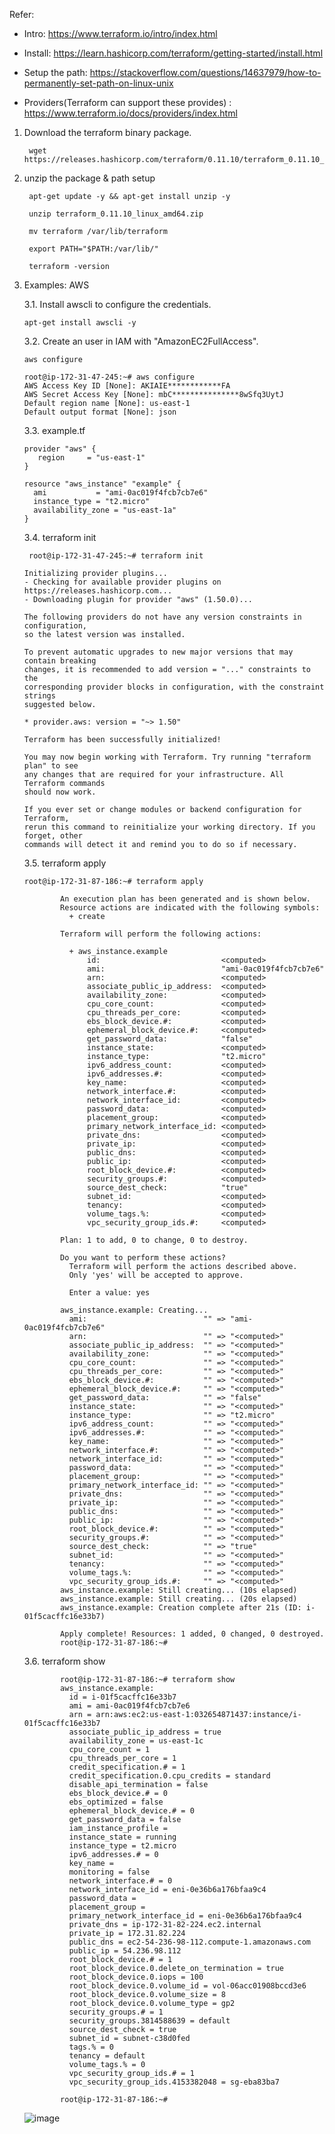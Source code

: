 Refer: 

* Intro: https://www.terraform.io/intro/index.html

* Install: https://learn.hashicorp.com/terraform/getting-started/install.html

* Setup the path: https://stackoverflow.com/questions/14637979/how-to-permanently-set-path-on-linux-unix

* Providers(Terraform can support these provides) : https://www.terraform.io/docs/providers/index.html

1. Download the terraform binary package.

        wget https://releases.hashicorp.com/terraform/0.11.10/terraform_0.11.10_linux_amd64.zip
        
2. unzip the package & path setup

        apt-get update -y && apt-get install unzip -y
        
        unzip terraform_0.11.10_linux_amd64.zip

        mv terraform /var/lib/terraform
        
        export PATH="$PATH:/var/lib/"
        
        terraform -version

3.  Examples: AWS

    3.1. Install awscli to configure the credentials.

        apt-get install awscli -y

    3.2. Create an user in IAM with "AmazonEC2FullAccess". 
    
        aws configure
        
        root@ip-172-31-47-245:~# aws configure
        AWS Access Key ID [None]: AKIAIE************FA
        AWS Secret Access Key [None]: mbC***************8wSfq3UytJ
        Default region name [None]: us-east-1
        Default output format [None]: json
        
    3.3. example.tf
    
        provider "aws" {
           region     = "us-east-1"
        }

        resource "aws_instance" "example" {
          ami           = "ami-0ac019f4fcb7cb7e6"
          instance_type = "t2.micro"
          availability_zone = "us-east-1a"
        }
        
     3.4. terraform init


         root@ip-172-31-47-245:~# terraform init

        Initializing provider plugins...
        - Checking for available provider plugins on https://releases.hashicorp.com...
        - Downloading plugin for provider "aws" (1.50.0)...

        The following providers do not have any version constraints in configuration,
        so the latest version was installed.

        To prevent automatic upgrades to new major versions that may contain breaking
        changes, it is recommended to add version = "..." constraints to the
        corresponding provider blocks in configuration, with the constraint strings
        suggested below.

        * provider.aws: version = "~> 1.50"

        Terraform has been successfully initialized!

        You may now begin working with Terraform. Try running "terraform plan" to see
        any changes that are required for your infrastructure. All Terraform commands
        should now work.

        If you ever set or change modules or backend configuration for Terraform,
        rerun this command to reinitialize your working directory. If you forget, other
        commands will detect it and remind you to do so if necessary.

    3.5. terraform apply
    
        root@ip-172-31-87-186:~# terraform apply

                An execution plan has been generated and is shown below.
                Resource actions are indicated with the following symbols:
                  + create

                Terraform will perform the following actions:

                  + aws_instance.example
                      id:                           <computed>
                      ami:                          "ami-0ac019f4fcb7cb7e6"
                      arn:                          <computed>
                      associate_public_ip_address:  <computed>
                      availability_zone:            <computed>
                      cpu_core_count:               <computed>
                      cpu_threads_per_core:         <computed>
                      ebs_block_device.#:           <computed>
                      ephemeral_block_device.#:     <computed>
                      get_password_data:            "false"
                      instance_state:               <computed>
                      instance_type:                "t2.micro"
                      ipv6_address_count:           <computed>
                      ipv6_addresses.#:             <computed>
                      key_name:                     <computed>
                      network_interface.#:          <computed>
                      network_interface_id:         <computed>
                      password_data:                <computed>
                      placement_group:              <computed>
                      primary_network_interface_id: <computed>
                      private_dns:                  <computed>
                      private_ip:                   <computed>
                      public_dns:                   <computed>
                      public_ip:                    <computed>
                      root_block_device.#:          <computed>
                      security_groups.#:            <computed>
                      source_dest_check:            "true"
                      subnet_id:                    <computed>
                      tenancy:                      <computed>
                      volume_tags.%:                <computed>
                      vpc_security_group_ids.#:     <computed>

                Plan: 1 to add, 0 to change, 0 to destroy.

                Do you want to perform these actions?
                  Terraform will perform the actions described above.
                  Only 'yes' will be accepted to approve.

                  Enter a value: yes

                aws_instance.example: Creating...
                  ami:                          "" => "ami-0ac019f4fcb7cb7e6"
                  arn:                          "" => "<computed>"
                  associate_public_ip_address:  "" => "<computed>"
                  availability_zone:            "" => "<computed>"
                  cpu_core_count:               "" => "<computed>"
                  cpu_threads_per_core:         "" => "<computed>"
                  ebs_block_device.#:           "" => "<computed>"
                  ephemeral_block_device.#:     "" => "<computed>"
                  get_password_data:            "" => "false"
                  instance_state:               "" => "<computed>"
                  instance_type:                "" => "t2.micro"
                  ipv6_address_count:           "" => "<computed>"
                  ipv6_addresses.#:             "" => "<computed>"
                  key_name:                     "" => "<computed>"
                  network_interface.#:          "" => "<computed>"
                  network_interface_id:         "" => "<computed>"
                  password_data:                "" => "<computed>"
                  placement_group:              "" => "<computed>"
                  primary_network_interface_id: "" => "<computed>"
                  private_dns:                  "" => "<computed>"
                  private_ip:                   "" => "<computed>"
                  public_dns:                   "" => "<computed>"
                  public_ip:                    "" => "<computed>"
                  root_block_device.#:          "" => "<computed>"
                  security_groups.#:            "" => "<computed>"
                  source_dest_check:            "" => "true"
                  subnet_id:                    "" => "<computed>"
                  tenancy:                      "" => "<computed>"
                  volume_tags.%:                "" => "<computed>"
                  vpc_security_group_ids.#:     "" => "<computed>"
                aws_instance.example: Still creating... (10s elapsed)
                aws_instance.example: Still creating... (20s elapsed)
                aws_instance.example: Creation complete after 21s (ID: i-01f5cacffc16e33b7)

                Apply complete! Resources: 1 added, 0 changed, 0 destroyed.
                root@ip-172-31-87-186:~#

    3.6. terraform show

                root@ip-172-31-87-186:~# terraform show
                aws_instance.example:
                  id = i-01f5cacffc16e33b7
                  ami = ami-0ac019f4fcb7cb7e6
                  arn = arn:aws:ec2:us-east-1:032654871437:instance/i-01f5cacffc16e33b7
                  associate_public_ip_address = true
                  availability_zone = us-east-1c
                  cpu_core_count = 1
                  cpu_threads_per_core = 1
                  credit_specification.# = 1
                  credit_specification.0.cpu_credits = standard
                  disable_api_termination = false
                  ebs_block_device.# = 0
                  ebs_optimized = false
                  ephemeral_block_device.# = 0
                  get_password_data = false
                  iam_instance_profile =
                  instance_state = running
                  instance_type = t2.micro
                  ipv6_addresses.# = 0
                  key_name =
                  monitoring = false
                  network_interface.# = 0
                  network_interface_id = eni-0e36b6a176bfaa9c4
                  password_data =
                  placement_group =
                  primary_network_interface_id = eni-0e36b6a176bfaa9c4
                  private_dns = ip-172-31-82-224.ec2.internal
                  private_ip = 172.31.82.224
                  public_dns = ec2-54-236-98-112.compute-1.amazonaws.com
                  public_ip = 54.236.98.112
                  root_block_device.# = 1
                  root_block_device.0.delete_on_termination = true
                  root_block_device.0.iops = 100
                  root_block_device.0.volume_id = vol-06acc01908bccd3e6
                  root_block_device.0.volume_size = 8
                  root_block_device.0.volume_type = gp2
                  security_groups.# = 1
                  security_groups.3814588639 = default
                  source_dest_check = true
                  subnet_id = subnet-c38d0fed
                  tags.% = 0
                  tenancy = default
                  volume_tags.% = 0
                  vpc_security_group_ids.# = 1
                  vpc_security_group_ids.4153382048 = sg-eba83ba7

                root@ip-172-31-87-186:~#

      ![image](https://user-images.githubusercontent.com/24622526/49441791-8d9d3480-f7ed-11e8-8481-66d3377378fc.png)
      
      
